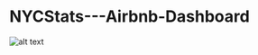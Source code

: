 # NYCStats---Airbnb-Dashboard
![alt text](https://github.com/hetavi-22/NYCStats---Airbnb-Dashboard/blob/Dashboard-preview.jpg?raw=true)
